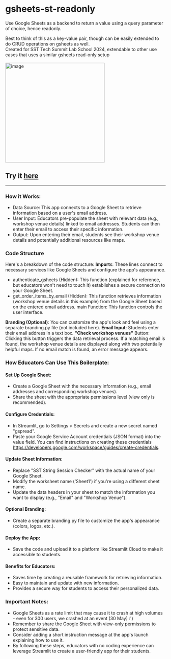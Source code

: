 # gsheets-st-readonly

Use Google Sheets as a backend to return a value using a query parameter of choice, hence readonly. 

Best to think of this as a key-value pair, though can be easily extended to do CRUD operations on gsheets as well.
<br>
Created for SST Tech Summit Lab School 2024, extendable to other use cases that uses a similar gsheets read-only setup
<br><br>
<img width="312" alt="image" src="https://github.com/String-sg/gsheets-st-readonly/assets/44336310/7eac8cef-c06d-4d8c-9215-b14583116f49">

## Try it [here](https://techsummitsst-string.streamlit.app/)

<hr>

### How it Works:

- Data Source: This app connects to a Google Sheet to retrieve information based on a user's email address.
- User Input: Educators pre-populate the sheet with relevant data (e.g., workshop venue details) linked to email addresses. Students can then enter their email to access their specific information.
- Output: Upon entering their email, students see their workshop venue details and potentially additional resources like maps.

### Code Structure
Here's a breakdown of the code structure:
**Import**s: These lines connect to necessary services like Google Sheets and configure the app's appearance.
- authenticate_gsheets (Hidden): This function (explained for reference, but educators won't need to touch it) establishes a secure connection to your Google Sheet.
- get_order_items_by_email (Hidden): This function retrieves information (workshop venue details in this example) from the Google Sheet based on the entered email address.
 main Function: This function controls the user interface.

**Branding (Optional)**: You can customize the app's look and feel using a separate branding.py file (not included here).
**Email Input**: Students enter their email address in a text box.
**"Check workshop venues"** Button: Clicking this button triggers the data retrieval process.
If a matching email is found, the workshop venue details are displayed along with two potentially helpful maps.
If no email match is found, an error message appears.

### How Educators Can Use This Boilerplate:

#### Set Up Google Sheet:
- Create a Google Sheet with the necessary information (e.g., email addresses and corresponding workshop venues).
- Share the sheet with the appropriate permissions level (view only is recommended).

#### Configure Credentials:
- In Streamlit, go to Settings > Secrets and create a new secret named "gspread".
- Paste your Google Service Account credentials (JSON format) into the value field. You can find instructions on creating these credentials https://developers.google.com/workspace/guides/create-credentials.

#### Update Sheet Information:
- Replace "SST String Session Checker" with the actual name of your Google Sheet.
- Modify the worksheet name ('Sheet1') if you're using a different sheet name.
- Update the data headers in your sheet to match the information you want to display (e.g., "Email" and "Workshop Venue").

#### Optional Branding:
- Create a separate branding.py file to customize the app's appearance (colors, logos, etc.).

#### Deploy the App:
- Save the code and upload it to a platform like Streamlit Cloud to make it accessible to students.

#### Benefits for Educators:
- Saves time by creating a reusable framework for retrieving information.
- Easy to maintain and update with new information.
- Provides a secure way for students to access their personalized data.

### Important Notes:
- Google Sheets as a rate limit that may cause it to crash at high volumes - even for 300 users, we crashed at an event (30 May) :')
- Remember to share the Google Sheet with view-only permissions to protect sensitive data.
- Consider adding a short instruction message at the app's launch explaining how to use it.
- By following these steps, educators with no coding experience can leverage Streamlit to create a user-friendly app for their students.
